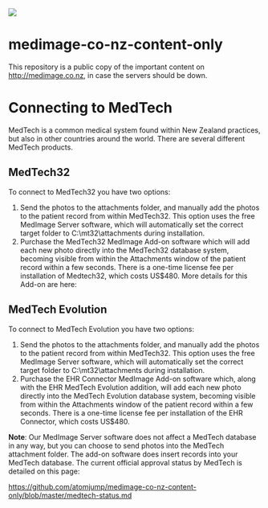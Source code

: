 <img src="https://atomjump.com/images/logo80.png">



# medimage-co-nz-content-only
This repository is a public copy of the important content on http://medimage.co.nz,  in case the servers should be down.

# Connecting to MedTech

MedTech is a common medical system found within New Zealand practices, but also in other countries around the world. There are several different MedTech products.

## MedTech32

To connect to MedTech32 you have two options:

1. Send the photos to the attachments folder, and manually add the photos to the patient record from within MedTech32. This option uses the free MedImage Server software, which will automatically set the correct target folder to C:\mt32\attachments during installation.
2. Purchase the MedTech32 MedImage Add-on software which will add each new photo directly into the MedTech32 database system, becoming visible from within the Attachments window of the patient record within a few seconds. There is a one-time license fee per installation of Medtech32, which costs US$480.
More details for this Add-on are here: 

## MedTech Evolution

To connect to MedTech Evolution you have two options:

1. Send the photos to the attachments folder, and manually add the photos to the patient record from within MedTech32. This option uses the free MedImage Server software, which will automatically set the correct target folder to C:\mt32\attachments during installation.
2. Purchase the EHR Connector MedImage Add-on software which, along with the EHR MedTech Evolution addition, will add each new photo directly into the MedTech Evolution database system, becoming visible from within the Attachments window of the patient record within a few seconds. There is a one-time license fee per installation of the EHR Connector, which costs US$480.

__Note__: Our MedImage Server software does not affect a MedTech database in any way, but you can choose to send photos into the MedTech attachment folder. The add-on software does insert records into your MedTech database. The current official approval status by MedTech is detailed on this page:

https://github.com/atomjump/medimage-co-nz-content-only/blob/master/medtech-status.md


